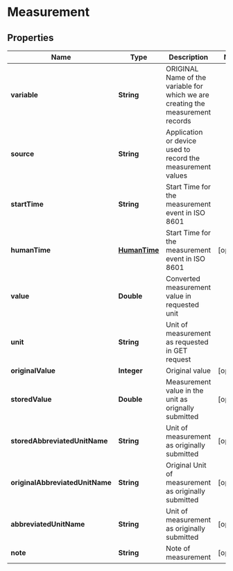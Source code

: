 
# Measurement

## Properties
Name | Type | Description | Notes
------------ | ------------- | ------------- | -------------
**variable** | **String** | ORIGINAL Name of the variable for which we are creating the measurement records | 
**source** | **String** | Application or device used to record the measurement values | 
**startTime** | **String** | Start Time for the measurement event in ISO 8601 | 
**humanTime** | [**HumanTime**](HumanTime.md) | Start Time for the measurement event in ISO 8601 |  [optional]
**value** | **Double** | Converted measurement value in requested unit | 
**unit** | **String** | Unit of measurement as requested in GET request | 
**originalValue** | **Integer** | Original value |  [optional]
**storedValue** | **Double** | Measurement value in the unit as orignally submitted |  [optional]
**storedAbbreviatedUnitName** | **String** | Unit of measurement as originally submitted |  [optional]
**originalAbbreviatedUnitName** | **String** | Original Unit of measurement as originally submitted |  [optional]
**abbreviatedUnitName** | **String** | Unit of measurement as originally submitted |  [optional]
**note** | **String** | Note of measurement |  [optional]



